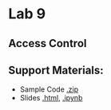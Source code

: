 # Lab 9
## Access Control

## Support Materials:
* Sample Code [.zip](scc2425-lab9-code.zip)
* Slides [.html](scc2425-lab9.html), [.ipynb](scc2425-lab9.ipynb)

